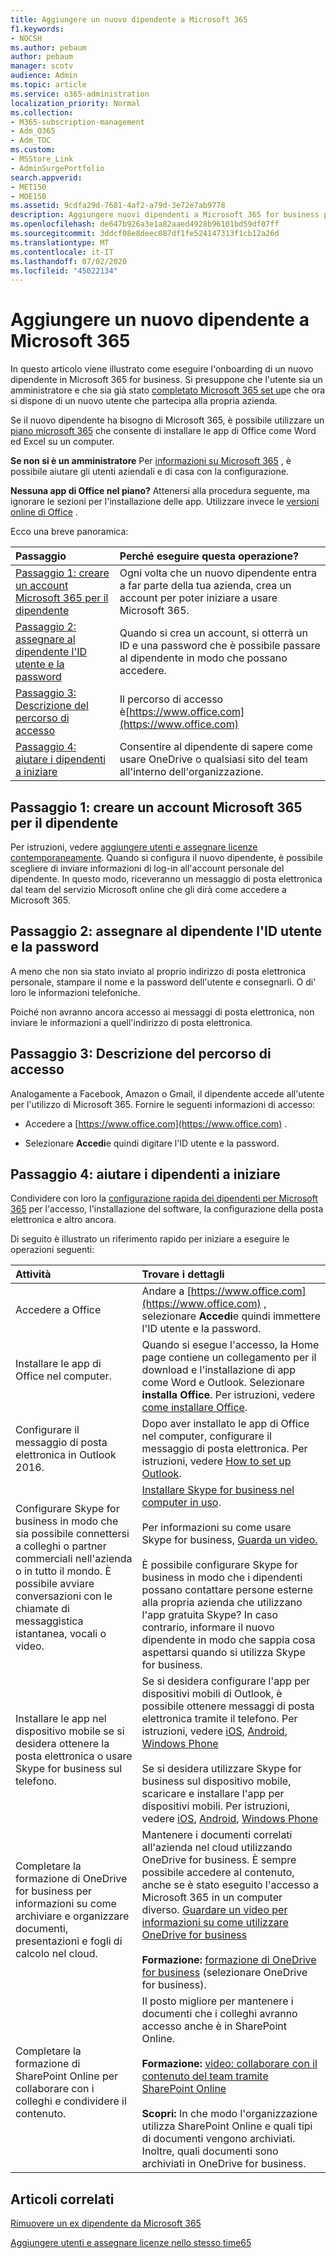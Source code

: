 ```yaml
---
title: Aggiungere un nuovo dipendente a Microsoft 365
f1.keywords:
- NOCSH
ms.author: pebaum
author: pebaum
manager: scotv
audience: Admin
ms.topic: article
ms.service: o365-administration
localization_priority: Normal
ms.collection:
- M365-subscription-management
- Adm_O365
- Adm_TOC
ms.custom:
- MSStore_Link
- AdminSurgePortfolio
search.appverid:
- MET150
- MOE150
ms.assetid: 9cdfa29d-7681-4af2-a79d-3e72e7ab9778
description: Aggiungere nuovi dipendenti a Microsoft 365 for business per le app di posta elettronica, Skype e Office.
ms.openlocfilehash: de647b926a3e1a82aaed4928b96101bd59df07ff
ms.sourcegitcommit: 3ddcf08e8deec087df1fe524147313f1cb12a26d
ms.translationtype: MT
ms.contentlocale: it-IT
ms.lasthandoff: 07/02/2020
ms.locfileid: "45022134"
---
```

# <a name="add-a-new-employee-to-microsoft-365"></a>Aggiungere un nuovo dipendente a Microsoft 365

In questo articolo viene illustrato come eseguire l'onboarding di un nuovo dipendente in Microsoft 365 for business. Si presuppone che l'utente sia un amministratore e che sia già stato [completato Microsoft 365 set up](../setup/setup.md)e che ora si dispone di un nuovo utente che partecipa alla propria azienda.
  
Se il nuovo dipendente ha bisogno di Microsoft 365, è possibile utilizzare un [piano microsoft 365](https://products.office.com/business/compare-office-365-for-business-plans) che consente di installare le app di Office come Word ed Excel su un computer. 
  
 **Se non si è un amministratore** Per [informazioni su Microsoft 365](https://support.microsoft.com/office/396b8d9e-e118-42d0-8a0d-87d1f2f055fb) , è possibile aiutare gli utenti aziendali e di casa con la configurazione. 
  
 **Nessuna app di Office nel piano?** Attenersi alla procedura seguente, ma ignorare le sezioni per l'installazione delle app. Utilizzare invece le [versioni online di Office](https://support.microsoft.com/office/91a4ec74-67fe-4a84-a268-f6bdf3da1804) . 
  
Ecco una breve panoramica: 
  
|**Passaggio**|**Perché eseguire questa operazione?**|
|:-----|:-----|
|[Passaggio 1: creare un account Microsoft 365 per il dipendente](#step-1-create-a-microsoft-365-account-for-the-employee) <br/> |Ogni volta che un nuovo dipendente entra a far parte della tua azienda, crea un account per poter iniziare a usare Microsoft 365.  <br/> |
|[Passaggio 2: assegnare al dipendente l'ID utente e la password](#step-2-give-the-employee-their-user-id-and-password) <br/> |Quando si crea un account, si otterrà un ID e una password che è possibile passare al dipendente in modo che possano accedere.  <br/> |
|[Passaggio 3: Descrizione del percorso di accesso](#step-3-explain-where-to-sign-in) <br/> |Il percorso di accesso è[https://www.office.com](https://www.office.com) <br/> |
|[Passaggio 4: aiutare i dipendenti a iniziare](#step-4-help-your-employee-get-started) <br/> |Consentire al dipendente di sapere come usare OneDrive o qualsiasi sito del team all'interno dell'organizzazione.  <br/> |
   
## <a name="step-1-create-a-microsoft-365-account-for-the-employee"></a>Passaggio 1: creare un account Microsoft 365 per il dipendente


Per istruzioni, vedere [aggiungere utenti e assegnare licenze contemporaneamente](add-users.md). Quando si configura il nuovo dipendente, è possibile scegliere di inviare informazioni di log-in all'account personale del dipendente. In questo modo, riceveranno un messaggio di posta elettronica dal team del servizio Microsoft online che gli dirà come accedere a Microsoft 365.
  
## <a name="step-2-give-the-employee-their-user-id-and-password"></a>Passaggio 2: assegnare al dipendente l'ID utente e la password


A meno che non sia stato inviato al proprio indirizzo di posta elettronica personale, stampare il nome e la password dell'utente e consegnarli. O di' loro le informazioni telefoniche.
  
Poiché non avranno ancora accesso ai messaggi di posta elettronica, non inviare le informazioni a quell'indirizzo di posta elettronica.
  
## <a name="step-3-explain-where-to-sign-in"></a>Passaggio 3: Descrizione del percorso di accesso 


Analogamente a Facebook, Amazon o Gmail, il dipendente accede all'utente per l'utilizzo di Microsoft 365. Fornire le seguenti informazioni di accesso:
  
- Accedere a [https://www.office.com](https://www.office.com) .
    
- Selezionare **Accedi**e quindi digitare l'ID utente e la password.
    
## <a name="step-4-help-your-employee-get-started"></a>Passaggio 4: aiutare i dipendenti a iniziare


Condividere con loro la [configurazione rapida dei dipendenti per Microsoft 365](https://support.microsoft.com/office/b9700090-ce64-4046-ab92-ce8488a7bc0f) per l'accesso, l'installazione del software, la configurazione della posta elettronica e altro ancora. 
  
Di seguito è illustrato un riferimento rapido per iniziare a eseguire le operazioni seguenti:
  
|**Attività**|**Trovare i dettagli**|
|:-----|:-----|
|Accedere a Office  <br/> |Andare a [https://www.office.com](https://www.office.com) , selezionare **Accedi**e quindi immettere l'ID utente e la password.  <br/> |
|Installare le app di Office nel computer.  <br/><br/> |Quando si esegue l'accesso, la Home page contiene un collegamento per il download e l'installazione di app come Word e Outlook.  Selezionare **installa Office**.         Per istruzioni, vedere [come installare Office](https://support.microsoft.com/office/4414eaaf-0478-48be-9c42-23adc4716658).  <br/> |
|Configurare il messaggio di posta elettronica in Outlook 2016.  <br/> |Dopo aver installato le app di Office nel computer, configurare il messaggio di posta elettronica. Per istruzioni, vedere [How to set up Outlook](https://support.microsoft.com/office/6e27792a-9267-4aa4-8bb6-c84ef146101b).  <br/> |
|Configurare Skype for business in modo che sia possibile connettersi a colleghi o partner commerciali nell'azienda o in tutto il mondo. È possibile avviare conversazioni con le chiamate di messaggistica istantanea, vocali o video.  <br/> |[Installare Skype for business nel computer in uso](https://support.microsoft.com/office/8a0d4da8-9d58-44f9-9759-5c8f340cb3fb).  <br/> <br/>Per informazioni su come usare Skype for business, [Guarda un video.](https://support.microsoft.com/office/3a21eca4-434d-41f1-ab06-3d4a268573b7) <br/> <br/>È possibile configurare Skype for business in modo che i dipendenti possano contattare persone esterne alla propria azienda che utilizzano l'app gratuita Skype? In caso contrario, informare il nuovo dipendente in modo che sappia cosa aspettarsi quando si utilizza Skype for business.  <br/> |
|Installare le app nel dispositivo mobile se si desidera ottenere la posta elettronica o usare Skype for business sul telefono.  <br/> |Se si desidera configurare l'app per dispositivi mobili di Outlook, è possibile ottenere messaggi di posta elettronica tramite il telefono. Per istruzioni, vedere [iOS](https://support.microsoft.com/office/b2de2161-cc1d-49ef-9ef9-81acd1c8e234), [Android](https://support.microsoft.com/office/886db551-8dfa-4fd5-b835-f8e532091872), [Windows Phone](https://support.microsoft.com/office/181a112a-be92-49ca-ade5-399264b3d417) <br/> <br/>Se si desidera utilizzare Skype for business sul dispositivo mobile, scaricare e installare l'app per dispositivi mobili. Per istruzioni, vedere [iOS](https://support.microsoft.com/office/3239c8a3-cf55-4ff0-a967-5de51911c049#OS_Type=iOS), [Android](https://support.microsoft.com/office/4d1b7dfa-5b0b-4868-bae5-25947fb99e6e#OS_Type=Android), [Windows Phone](https://support.microsoft.com/office/4d1b7dfa-5b0b-4868-bae5-25947fb99e6e#OS_Type=Windows_Phone) <br/> |
|Completare la formazione di OneDrive for business per informazioni su come archiviare e organizzare documenti, presentazioni e fogli di calcolo nel cloud.  <br/> |Mantenere i documenti correlati all'azienda nel cloud utilizzando OneDrive for business. È sempre possibile accedere al contenuto, anche se è stato eseguito l'accesso a Microsoft 365 in un computer diverso. [Guardare un video per informazioni su come utilizzare OneDrive for business](https://support.microsoft.com/office/b30da4eb-ddd2-44b6-943b-e6fbfc6b8dde) <br/><br/> **Formazione:** [formazione di OneDrive for business](https://support.microsoft.com/office/1f608184-b7e6-43ca-8753-2ff679203132) (selezionare OneDrive for business).  <br/> |
|Completare la formazione di SharePoint Online per collaborare con i colleghi e condividere il contenuto.  <br/> |Il posto migliore per mantenere i documenti che i colleghi avranno accesso anche è in SharePoint Online.  <br/> <br/>**Formazione:** [video: collaborare con il contenuto del team tramite SharePoint Online](https://support.microsoft.com/office/c17b6824-cc22-478f-8757-497cc6b57121) <br/><br/> **Scopri:** In che modo l'organizzazione utilizza SharePoint Online e quali tipi di documenti vengono archiviati. Inoltre, quali documenti sono archiviati in OneDrive for business.  <br/> |

## <a name="related-articles"></a>Articoli correlati

[Rimuovere un ex dipendente da Microsoft 365](remove-former-employee.md)
  
[Aggiungere utenti e assegnare licenze nello stesso time65](add-users.md)
